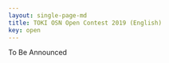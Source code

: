 ```yaml
---
layout: single-page-md
title: TOKI OSN Open Contest 2019 (English)
key: open
---
```


To Be Announced
